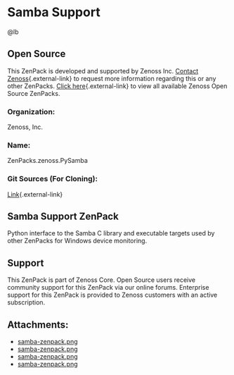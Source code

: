 # Samba Support

@lb[](img/zenpack-samba-zenpack.png)

## Open Source

This ZenPack is developed and supported by Zenoss Inc. [Contact Zenoss](https://tryit.zenoss.com/zenpack-contact/){.external-link} to
request more information regarding this or any other ZenPacks. [Click here](https://zenoss.com/product/zenpacks?f%5B0%5D=im_field_zenpack_category:1091){.external-link}
to view all available Zenoss Open Source ZenPacks.

### Organization:

Zenoss, Inc.

### Name:

ZenPacks.zenoss.PySamba

### Git Sources (For Cloning):

[Link](https://github.com/zenoss/ZenPacks.zenoss.PySamba.git){.external-link}

## Samba Support ZenPack

Python interface to the Samba C library and executable targets used by
other ZenPacks for Windows device monitoring.

## Support

This ZenPack is part of Zenoss Core. Open Source users receive community
support for this ZenPack via our online forums. Enterprise support for
this ZenPack is provided to Zenoss customers with an active
subscription.

## Attachments:

-   [samba-zenpack.png](img/zenpack-samba-zenpack.png)
-   [samba-zenpack.png](img/zenpack-samba-zenpack.png)
-   [samba-zenpack.png](img/zenpack-samba-zenpack.png)
-   [samba-zenpack.png](img/zenpack-samba-zenpack.png)

